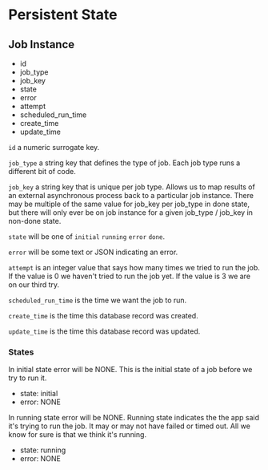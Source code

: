 # Persistent State

## Job Instance

* id
* job_type
* job_key
* state
* error
* attempt
* scheduled_run_time
* create_time
* update_time

```id``` a numeric surrogate key.

```job_type``` a string key that defines the type of job.
Each job type runs a different bit of code.

```job_key``` a string key that is unique per job type. Allows us to map results of an external asynchronous process back to a particular job instance. There may be multiple of the same value for job_key per job_type in done state, but there will only ever be on job instance for a given job_type / job_key in non-done state.

```state``` will be one of ```initial``` ```running``` ```error``` ```done```.

```error``` will be some text or JSON indicating an error.

```attempt``` is an integer value that says how many times we tried to run the job. If the value is 0 we haven't tried to run the job yet.
If the value is 3 we are on our third try.

```scheduled_run_time``` is the time we want the job to run.

```create_time``` is the time this database record was created.

```update_time``` is the time this database record was updated.

### States

In initial state error will be NONE. This is the initial state of a job before we try to run it.

* state: initial
* error: NONE

In running state error will be NONE. Running state indicates the the app said it's trying to run the job. It may or may not have failed or timed out. All we know for sure is that we think it's running.

* state: running
* error: NONE

